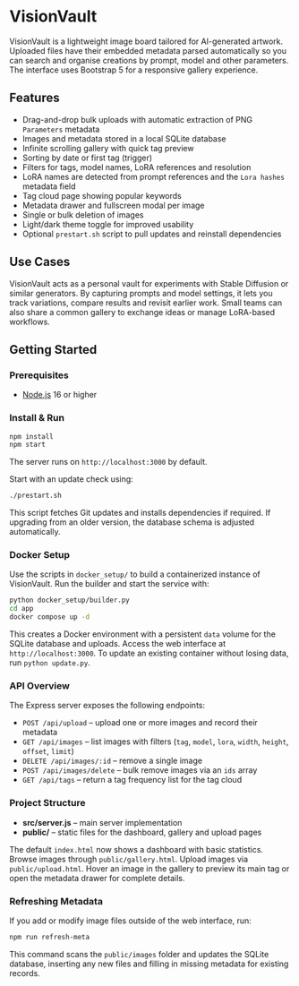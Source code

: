 # VisionVault

VisionVault is a lightweight image board tailored for AI-generated artwork. Uploaded files have their embedded metadata parsed automatically so you can search and organise creations by prompt, model and other parameters. The interface uses Bootstrap 5 for a responsive gallery experience.

## Features

- Drag-and-drop bulk uploads with automatic extraction of PNG `Parameters` metadata
- Images and metadata stored in a local SQLite database
- Infinite scrolling gallery with quick tag preview
- Sorting by date or first tag (trigger)
- Filters for tags, model names, LoRA references and resolution
- LoRA names are detected from prompt references and the `Lora hashes` metadata field
- Tag cloud page showing popular keywords
- Metadata drawer and fullscreen modal per image
- Single or bulk deletion of images
- Light/dark theme toggle for improved usability
- Optional `prestart.sh` script to pull updates and reinstall dependencies

## Use Cases

VisionVault acts as a personal vault for experiments with Stable Diffusion or similar generators. By capturing prompts and model settings, it lets you track variations, compare results and revisit earlier work. Small teams can also share a common gallery to exchange ideas or manage LoRA-based workflows.

## Getting Started

### Prerequisites
- [Node.js](https://nodejs.org/) 16 or higher

### Install & Run
```bash
npm install
npm start
```
The server runs on `http://localhost:3000` by default.

Start with an update check using:
```bash
./prestart.sh
```
This script fetches Git updates and installs dependencies if required.
If upgrading from an older version, the database schema is adjusted automatically.

### Docker Setup

Use the scripts in `docker_setup/` to build a containerized instance of VisionVault.
Run the builder and start the service with:

```bash
python docker_setup/builder.py
cd app
docker compose up -d
```

This creates a Docker environment with a persistent `data` volume for the SQLite
database and uploads. Access the web interface at `http://localhost:3000`.
To update an existing container without losing data, run `python update.py`.

### API Overview

The Express server exposes the following endpoints:

- `POST /api/upload` – upload one or more images and record their metadata
- `GET /api/images` – list images with filters (`tag`, `model`, `lora`, `width`, `height`, `offset`, `limit`)
- `DELETE /api/images/:id` – remove a single image
- `POST /api/images/delete` – bulk remove images via an `ids` array
- `GET /api/tags` – return a tag frequency list for the tag cloud

### Project Structure
- **src/server.js** – main server implementation
- **public/** – static files for the dashboard, gallery and upload pages

The default `index.html` now shows a dashboard with basic statistics. Browse images through `public/gallery.html`. Upload images via `public/upload.html`. Hover an image in the gallery to preview its main tag or open the metadata drawer for complete details.

### Refreshing Metadata

If you add or modify image files outside of the web interface, run:

```bash
npm run refresh-meta
```

This command scans the `public/images` folder and updates the SQLite database, inserting any new files and filling in missing metadata for existing records.

